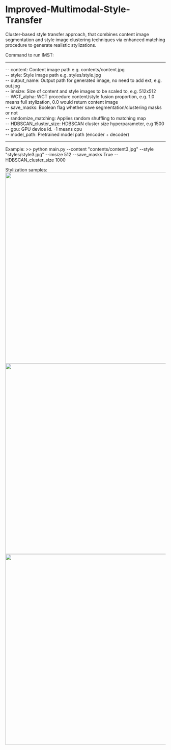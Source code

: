 # Improved-Multimodal-Style-Transfer
Cluster-based style transfer approach, that combines content image segmentation and style image clustering techniques via enhanced matching procedure to generate realistic stylizations.

Command to run IMST: <br>
<hr>
-- content: Content image path e.g. contents/content.jpg <br>
-- style: Style image path e.g. styles/style.jpg <br>
-- output_name: Output path for generated image, no need to add ext, e.g. out.jpg <br>
-- imsize: Size of content and style images to be scaled to, e.g. 512x512 <br>
-- WCT_alpha: WCT procedure content/style fusion proportion, e.g. 1.0 means full stylization, 0.0 would return content image <br>
-- save_masks: Boolean flag whether save segmentation/clustering masks or not <br>
-- randomize_matching: Applies random shuffling to matching map <br>
-- HDBSCAN_cluster_size: HDBSCAN cluster size hyperparameter, e.g 1500 <br>
-- gpu: GPU device id. -1 means cpu <br>
-- model_path: Pretrained model path (encoder + decoder)
<hr>
Example: >> python main.py --content "contents/content3.jpg" --style "styles/style3.jpg" --imsize 512 --save_masks True --HDBSCAN_cluster_size 1000 <br>

Stylization samples: <br>
<img src="https://user-images.githubusercontent.com/45120679/135097024-04e01d53-6f87-4f9f-b11f-855b11ae6f5d.jpg" width="600"><br>
<img src="https://user-images.githubusercontent.com/45120679/135097313-3c359985-f0de-4849-b4dc-ae4d26278bd3.jpg" width="600"><br>
<img src="https://user-images.githubusercontent.com/45120679/135097482-9424ef63-b996-441c-95eb-2fd09fb438ab.jpg" width="600"><br>
